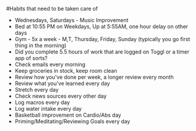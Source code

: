 #Habits that need to be taken care of
* Wednesdays, Saturdays - Music Improvement
* Bed at 10:55 PM on Weekdays, Up at 5:55AM, one hour delay on other days
* Gym - 5x a week - M,T, Thursday, Friday, Sunday (typically you go first thing in the morning)
* Did you complete 5.5 hours of work that are logged on Toggl or a timer app of sorts?
* Check emails every morning
* Keep groceries in stock, keep room clean
* Review how you've done per week, a longer review every month
* Review what you've learned every day
* Stretch every day
* Check news sources every other day
* Log macros every day
* Log water intake every day
* Basketball improvement on Cardio/Abs day
* Priming/Meditating/Reviewing Goals every day

